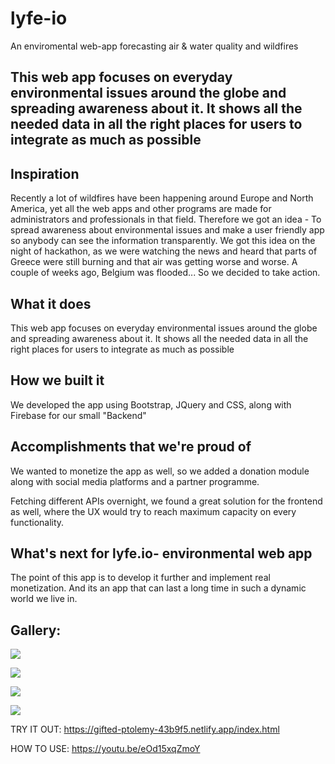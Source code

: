 # lyfe-io
An enviromental web-app forecasting air &amp; water quality and wildfires

## This web app focuses on everyday environmental issues around the globe and spreading awareness about it. It shows all the needed data in all the right places for users to integrate as much as possible

## Inspiration
Recently a lot of wildfires have been happening around Europe and North America, yet all the web apps and other programs are made for administrators and professionals in that field. Therefore we got an idea - To spread awareness about environmental issues and make a user friendly app so anybody can see the information transparently.
We got this idea on the night of hackathon, as we were watching the news and heard that parts of Greece were still burning and that air was getting worse and worse. A couple of weeks ago, Belgium was flooded... So we decided to take action.
## What it does

This web app focuses on everyday environmental issues around the globe and spreading awareness about it. It shows all the needed data in all the right places for users to integrate as much as possible

## How we built it
We developed the app using Bootstrap, JQuery and CSS, along with Firebase for our small "Backend"

## Accomplishments that we're proud of
We wanted to monetize the app as well, so we added a donation module along with social media platforms and a partner programme.

Fetching different APIs overnight, we found a great solution for the frontend as well, where the UX would try to reach maximum capacity on every functionality.

## What's next for lyfe.io- environmental web app
The point of this app is to develop it further and implement real monetization. And its an app that can last a long time in such a dynamic world we live in.

## Gallery:

![](https://challengepost-s3-challengepost.netdna-ssl.com/photos/production/software_photos/001/621/675/datas/original.jpg)

![](https://challengepost-s3-challengepost.netdna-ssl.com/photos/production/software_photos/001/621/676/datas/original.jpg)

![](https://challengepost-s3-challengepost.netdna-ssl.com/photos/production/software_photos/001/621/677/datas/original.jpg)

![](https://challengepost-s3-challengepost.netdna-ssl.com/photos/production/software_photos/001/621/679/datas/original.jpg)

TRY IT OUT: https://gifted-ptolemy-43b9f5.netlify.app/index.html

HOW TO USE: https://youtu.be/eOd15xqZmoY
